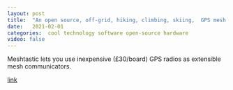 ```yaml
---
layout: post
title:  "An open source, off-grid, hiking, climbing, skiing,  GPS mesh communicator."
date:   2021-02-01
categories:  cool technology software open-source hardware
video: false
---
```


Meshtastic lets you use inexpensive (£30/board) GPS radios as extensible mesh communicators.

[link](https://meshtastic.letstalkthis.com/)

